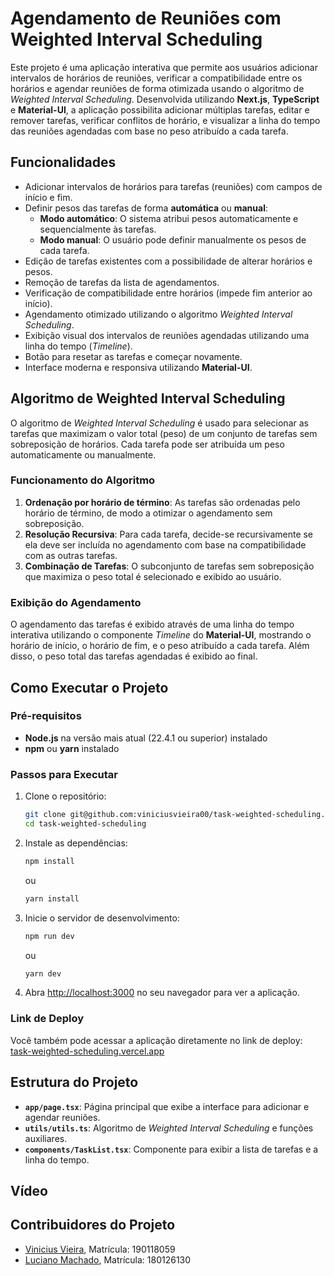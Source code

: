 # Agendamento de Reuniões com Weighted Interval Scheduling

Este projeto é uma aplicação interativa que permite aos usuários adicionar intervalos de horários de reuniões, verificar a compatibilidade entre os horários e agendar reuniões de forma otimizada usando o algoritmo de *Weighted Interval Scheduling*. Desenvolvida utilizando **Next.js**, **TypeScript** e **Material-UI**, a aplicação possibilita adicionar múltiplas tarefas, editar e remover tarefas, verificar conflitos de horário, e visualizar a linha do tempo das reuniões agendadas com base no peso atribuído a cada tarefa.

## Funcionalidades

- Adicionar intervalos de horários para tarefas (reuniões) com campos de início e fim.
- Definir pesos das tarefas de forma **automática** ou **manual**:
  - **Modo automático**: O sistema atribui pesos automaticamente e sequencialmente às tarefas.
  - **Modo manual**: O usuário pode definir manualmente os pesos de cada tarefa.
- Edição de tarefas existentes com a possibilidade de alterar horários e pesos.
- Remoção de tarefas da lista de agendamentos.
- Verificação de compatibilidade entre horários (impede fim anterior ao início).
- Agendamento otimizado utilizando o algoritmo *Weighted Interval Scheduling*.
- Exibição visual dos intervalos de reuniões agendadas utilizando uma linha do tempo (*Timeline*).
- Botão para resetar as tarefas e começar novamente.
- Interface moderna e responsiva utilizando **Material-UI**.

## Algoritmo de Weighted Interval Scheduling

O algoritmo de *Weighted Interval Scheduling* é usado para selecionar as tarefas que maximizam o valor total (peso) de um conjunto de tarefas sem sobreposição de horários. Cada tarefa pode ser atribuída um peso automaticamente ou manualmente.

### Funcionamento do Algoritmo

1. **Ordenação por horário de término**: As tarefas são ordenadas pelo horário de término, de modo a otimizar o agendamento sem sobreposição.
2. **Resolução Recursiva**: Para cada tarefa, decide-se recursivamente se ela deve ser incluída no agendamento com base na compatibilidade com as outras tarefas.
3. **Combinação de Tarefas**: O subconjunto de tarefas sem sobreposição que maximiza o peso total é selecionado e exibido ao usuário.

### Exibição do Agendamento

O agendamento das tarefas é exibido através de uma linha do tempo interativa utilizando o componente *Timeline* do **Material-UI**, mostrando o horário de início, o horário de fim, e o peso atribuído a cada tarefa. Além disso, o peso total das tarefas agendadas é exibido ao final.

## Como Executar o Projeto

### Pré-requisitos

- **Node.js** na versão mais atual (22.4.1 ou superior) instalado
- **npm** ou **yarn** instalado

### Passos para Executar

1. Clone o repositório:
   ```bash
   git clone git@github.com:viniciusvieira00/task-weighted-scheduling.git
   cd task-weighted-scheduling
   ```

2. Instale as dependências:
   ```bash
   npm install
   ```
   ou
   ```bash
   yarn install
   ```

3. Inicie o servidor de desenvolvimento:
   ```bash
   npm run dev
   ```
   ou
   ```bash
   yarn dev
   ```

4. Abra [http://localhost:3000](http://localhost:3000) no seu navegador para ver a aplicação.

### Link de Deploy

Você também pode acessar a aplicação diretamente no link de deploy:
[task-weighted-scheduling.vercel.app](https://task-weighted-scheduling.vercel.app/)

## Estrutura do Projeto

- **`app/page.tsx`**: Página principal que exibe a interface para adicionar e agendar reuniões.
- **`utils/utils.ts`**: Algoritmo de *Weighted Interval Scheduling* e funções auxiliares.
- **`components/TaskList.tsx`**: Componente para exibir a lista de tarefas e a linha do tempo.

## Vídeo

<!-- - [Baixe o Vídeo](https://github.com/viniciusvieira00/hanoi-tower/tree/main/readme_data/bandicam-2024-08-19-23-31-34-104.mp4) -->

## Contribuidores do Projeto

- [Vinicius Vieira](https://github.com/viniciusvieira00), Matrícula: 190118059
- [Luciano Machado](https://github.com/Hierophylax), Matrícula: 180126130
